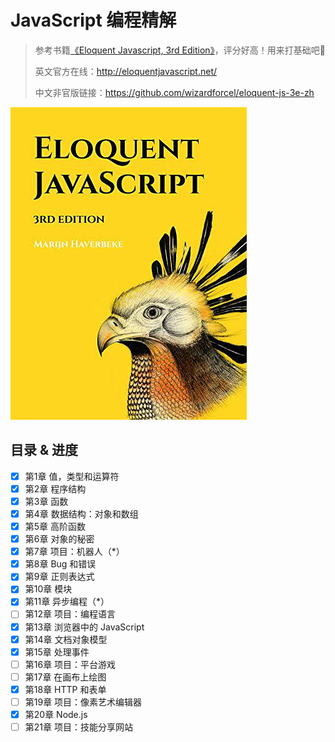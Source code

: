 # JavaScript 编程精解

> 参考书籍[《Eloquent Javascript, 3rd Edition》](https://book.douban.com/subject/30275136/)，评分好高！用来打基础吧💪
>
> 英文官方在线：<http://eloquentjavascript.net/>
>
> 中文非官版链接：<https://github.com/wizardforcel/eloquent-js-3e-zh>

![Eloquent Javascript, 3rd Edition](assets/s29820180.jpg)

## 目录 & 进度

- [x] 第1章 值，类型和运算符
- [x] 第2章 程序结构
- [x] 第3章 函数
- [x] 第4章 数据结构：对象和数组
- [x] 第5章 高阶函数
- [x] 第6章 对象的秘密
- [x] 第7章 项目：机器人（*）
- [x] 第8章 Bug 和错误
- [x] 第9章 正则表达式
- [x] 第10章 模块
- [x] 第11章 异步编程（*）
- [ ] 第12章 项目：编程语言
- [x] 第13章 浏览器中的 JavaScript
- [x] 第14章 文档对象模型
- [x] 第15章 处理事件
- [ ] 第16章 项目：平台游戏
- [ ] 第17章 在画布上绘图
- [x] 第18章 HTTP 和表单
- [ ] 第19章 项目：像素艺术编辑器
- [x] 第20章 Node.js
- [ ] 第21章 项目：技能分享网站
